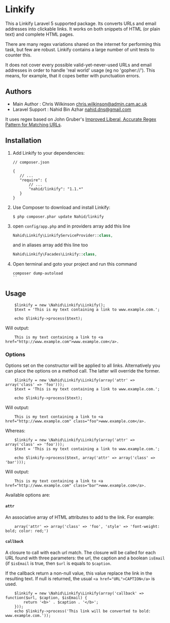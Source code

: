 Linkify
=======

This a Linkify Laravel 5 supported package.
Its converts URLs and email addresses into clickable links. It works on both snippets of HTML (or plain text) and complete HTML pages.

There are many regex variations shared on the internet for performing this task, but few are robust. Linkify contains a large number of unit tests to counter this.

It does not cover every possible valid-yet-never-used URLs and email addresses in order to handle 'real world' usage (eg no 'gopher://'). This means, for example, that it copes better with punctuation errors.

Authors
-------

* Main Author : Chris Wilkinson <chris.wilkinson@admin.cam.ac.uk>
* Laravel Support : Nahid Bin Azhar <nahid.dns@gmail.com>

It uses regex based on John Gruber's [Improved Liberal, Accurate Regex Pattern for Matching URLs](http://daringfireball.net/2010/07/improved_regex_for_matching_urls).

Installation
------------

 1. Add Linkify to your dependencies:

        // composer.json

        {
           // ...
           "require": {
               // ...
               "nahid/linkify": "1.1.*"
           }
        }

 2. Use Composer to download and install Linkify:

        $ php composer.phar update Nahid/linkify
 3. open `config/app.php` and in providers array add this line
    ```php
    Nahid\Linkify\LinkifyServiceProvider::class,
    ```

    and in aliases array add this line too

    ```php
    Nahid\Linkify\Facades\Linkify::class,
    ```

 4. Open terminal and goto your project and run this command 
 
    ```
    composer dump-autoload
    ``

Usage
-----

        $linkify = new \Nahid\Linkify\Linkify();
        $text = 'This is my text containing a link to www.example.com.';

        echo $linkify->process($text);

Will output:

        This is my text containing a link to <a href="http://www.example.com">www.example.com</a>.

### Options

Options set on the constructor will be applied to all links. Alternatively you can place the options on a method call. The latter will override the former.

        $linkify = new \Nahid\Linkify\Linkify(array('attr' => array('class' => 'foo')));
        $text = 'This is my text containing a link to www.example.com.';

        echo $linkify->process($text);

Will output:

        This is my text containing a link to <a href="http://www.example.com" class="foo">www.example.com</a>.

Whereas:

        $linkify = new \Nahid\Linkify\Linkify(array('attr' => array('class' => 'foo')));
        $text = 'This is my text containing a link to www.example.com.';

        echo $linkify->process($text, array('attr' => array('class' => 'bar')));

Will output:

        This is my text containing a link to <a href="http://www.example.com" class="bar">www.example.com</a>.

Available options are:

#### `attr`

An associative array of HTML attributes to add to the link. For example:

        array('attr' => array('class' => 'foo', 'style' => 'font-weight: bold; color: red;')

#### `callback`

A closure to call with each url match. The closure will be called for each URL found with three parameters: the url, the caption and a boolean `isEmail` (if `$isEmail` is true, then `$url` is equals to `$caption`.

If the callback return a non-null value, this value replace the link in the resulting text. If null is returned, the usual `<a href="URL">CAPTION</a>` is used.

        $linkify = new \Nahid\Linkify\Linkify(array('callback' => function($url, $caption, $isEmail) {
            return '<b>' . $caption . '</b>';
        }));
        echo $linkify->process('This link will be converted to bold: www.example.com.'));
